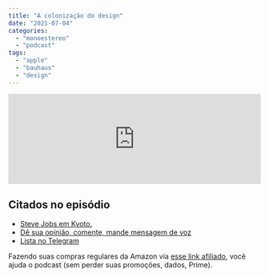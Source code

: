 ```yaml
---
title: "A colonização do design"
date: "2021-07-04"
categories: 
  - "monoestereo"
  - "podcast"
tags: 
  - "apple"
  - "bauhaus"
  - "design"
---
```


<iframe src="https://anchor.fm/monoestereo/embed/episodes/A-colonizao-do-design-e13tmei" height="180px" width="100%" frameborder="0" scrolling="no" style="width:100%;height:180px"></iframe>

## Citados no episódio

- [Steve Jobs em Kyoto.](https://www3.nhk.or.jp/nhkworld/en/news/backstories/1622/)
- [Dê sua opinião, comente, mande mensagem de voz](https://eduf.me/contato/)
- [Lista no Telegram](https://t.me/edufme)

Fazendo suas compras regulares da Amazon via [esse link afiliado](https://www.amazon.com.br/?&linkCode=ll2&tag=eduf-20&linkId=89f6c0120179c4d4d6f906d2100734f7&language=pt_BR&ref_=as_li_ss_tl), você ajuda o podcast (sem perder suas promoções, dados, Prime).
